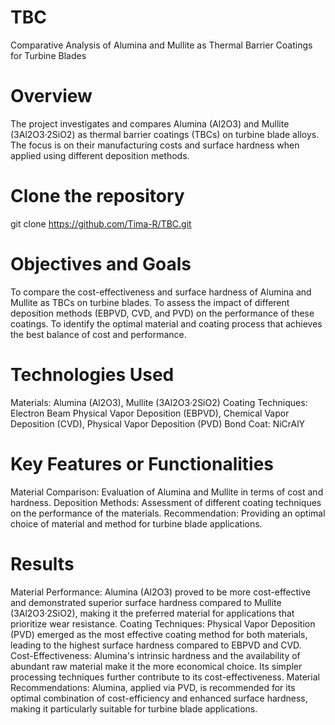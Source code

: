 # TBC
Comparative Analysis of Alumina and Mullite as Thermal Barrier Coatings for Turbine Blades

# Overview
The project investigates and compares Alumina (Al2O3) and Mullite (3Al2O3·2SiO2) as thermal barrier coatings (TBCs) on turbine blade alloys. The focus is on their manufacturing costs and surface hardness when applied using different deposition methods.

# Clone the repository
git clone https://github.com/Tima-R/TBC.git

# Objectives and Goals
To compare the cost-effectiveness and surface hardness of Alumina and Mullite as TBCs on turbine blades.
To assess the impact of different deposition methods (EBPVD, CVD, and PVD) on the performance of these coatings.
To identify the optimal material and coating process that achieves the best balance of cost and performance.

# Technologies Used
Materials: Alumina (Al2O3), Mullite (3Al2O3·2SiO2)
Coating Techniques: Electron Beam Physical Vapor Deposition (EBPVD), Chemical Vapor Deposition (CVD), Physical Vapor Deposition (PVD)
Bond Coat: NiCrAlY

# Key Features or Functionalities
Material Comparison: Evaluation of Alumina and Mullite in terms of cost and hardness.
Deposition Methods: Assessment of different coating techniques on the performance of the materials.
Recommendation: Providing an optimal choice of material and method for turbine blade applications.

# Results
Material Performance: Alumina (Al2O3) proved to be more cost-effective and demonstrated superior surface hardness compared to Mullite (3Al2O3·2SiO2), making it the preferred material for applications that prioritize wear resistance.
Coating Techniques: Physical Vapor Deposition (PVD) emerged as the most effective coating method for both materials, leading to the highest surface hardness compared to EBPVD and CVD.
Cost-Effectiveness: Alumina's intrinsic hardness and the availability of abundant raw material make it the more economical choice. Its simpler processing techniques further contribute to its cost-effectiveness.
Material Recommendations: Alumina, applied via PVD, is recommended for its optimal combination of cost-efficiency and enhanced surface hardness, making it particularly suitable for turbine blade applications.
